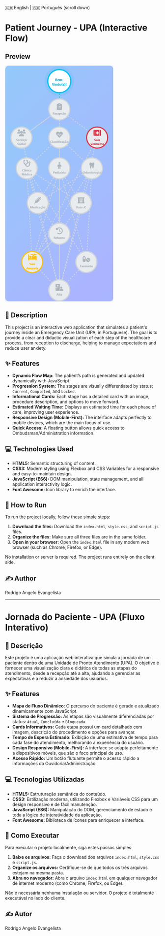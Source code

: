 🇬🇧 English | 🇧🇷 Português (scroll down)

# Patient Journey - UPA (Interactive Flow)

## Preview

![Preview](./assets/paciente.png)

## 📖 Description

This project is an interactive web application that simulates a patient's journey inside an Emergency Care Unit (UPA, in Portuguese). The goal is to provide a clear and didactic visualization of each step of the healthcare process, from reception to discharge, helping to manage expectations and reduce user anxiety.

## ✨ Features

- **Dynamic Flow Map:** The patient’s path is generated and updated dynamically with JavaScript.
- **Progression System:** The stages are visually differentiated by status: `Current`, `Completed`, and `Locked`.
- **Informational Cards:** Each stage has a detailed card with an image, procedure description, and options to move forward.
- **Estimated Waiting Time:** Displays an estimated time for each phase of care, improving user experience.
- **Responsive Design (Mobile-First):** The interface adapts perfectly to mobile devices, which are the main focus of use.
- **Quick Access:** A floating button allows quick access to Ombudsman/Administration information.

## 💻 Technologies Used

- **HTML5:** Semantic structuring of content.
- **CSS3:** Modern styling using Flexbox and CSS Variables for a responsive and easy-to-maintain design.
- **JavaScript (ES6):** DOM manipulation, state management, and all application interactivity logic.
- **Font Awesome:** Icon library to enrich the interface.

## 🚀 How to Run

To run the project locally, follow these simple steps:

1. **Download the files:** Download the `index.html`, `style.css`, and `script.js` files.
2. **Organize the files:** Make sure all three files are in the same folder.
3. **Open in your browser:** Open the `index.html` file in any modern web browser (such as Chrome, Firefox, or Edge).

No installation or server is required. The project runs entirely on the client side.

## ✍️ Author

Rodrigo Angelo Evangelista

---

# Jornada do Paciente - UPA (Fluxo Interativo)

## 📖 Descrição

Este projeto é uma aplicação web interativa que simula a jornada de um paciente dentro de uma Unidade de Pronto Atendimento (UPA). O objetivo é fornecer uma visualização clara e didática de todas as etapas do atendimento, desde a recepção até a alta, ajudando a gerenciar as expectativas e a reduzir a ansiedade dos usuários.

## ✨ Features

- **Mapa de Fluxo Dinâmico:** O percurso do paciente é gerado e atualizado dinamicamente com JavaScript.
- **Sistema de Progressão:** As etapas são visualmente diferenciadas por status: `Atual`, `Concluída` e `Bloqueada`.
- **Cards Informativos:** Cada etapa possui um card detalhado com imagem, descrição do procedimento e opções para avançar.
- **Tempo de Espera Estimado:** Exibição de uma estimativa de tempo para cada fase do atendimento, melhorando a experiência do usuário.
- **Design Responsivo (Mobile-First):** A interface se adapta perfeitamente a dispositivos móveis, que são o foco principal de uso.
- **Acesso Rápido:** Um botão flutuante permite o acesso rápido a informações da Ouvidoria/Administração.

## 💻 Tecnologias Utilizadas

- **HTML5:** Estruturação semântica do conteúdo.
- **CSS3:** Estilização moderna, utilizando Flexbox e Variáveis CSS para um design responsivo e de fácil manutenção.
- **JavaScript (ES6):** Manipulação do DOM, gerenciamento de estado e toda a lógica de interatividade da aplicação.
- **Font Awesome:** Biblioteca de ícones para enriquecer a interface.

## 🚀 Como Executar

Para executar o projeto localmente, siga estes passos simples:

1.  **Baixe os arquivos:** Faça o download dos arquivos `index.html`, `style.css` e `script.js`.
2.  **Organize os arquivos:** Certifique-se de que todos os três arquivos estejam na mesma pasta.
3.  **Abra no navegador:** Abra o arquivo `index.html` em qualquer navegador de internet moderno (como Chrome, Firefox, ou Edge).

Não é necessária nenhuma instalação ou servidor. O projeto é totalmente executável no lado do cliente.

## ✍️ Autor

Rodrigo Angelo Evangelista
